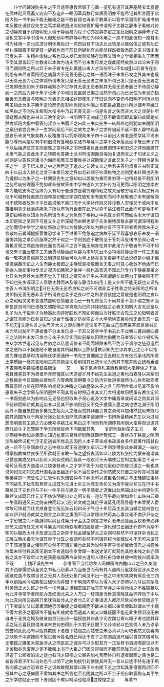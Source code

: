 <!-- { "loadSidebar": true } -->
　　仆学问疎浅防先生之不弃逺辱惠教常佩于心冀一望见有道开其茅塞癸亥孟夏适在武林咫尺高斋又囱囱不及造庐一晤因草具数行仰质高明亦不能尽记其所言而于紫阳大指一书中尚不能无纎毫之疑不敢自隠也再承手教兼示以答中孚潜斋扩庵诸书刻本反覆庄诵益叹先生之笃学精进迥出流俗如答扩庵书谓周子主静之静朱子看做对待之动静原自不谬阳明恐人偏于静而易为程子动亦定静亦定之定此阳明之误非朱子之误也又答中孚书谓今人但知动中有静静中有动为得体用之一原不知此但知一原耳未可为体用一原也先须分明体用后识一原然后有下功夫处此皆足以破俗儒之惑有功正学仆深服膺不容更赞一辞者也而于前日所疑犹有未能尽释然者敢悉陈之来书谓未发已发朱子一生精神命脉之系也知未发已发则知静存动察又谓今之学者相率入于困而不学其源皆起于立教者以本体为功夫而不分未发已发之误此固然矣然以此论朱子则可而谓阳明之所以异于朱子者专在此嘉隆以来人才风俗所以不如成以前者专在此则恐有未尽者葢阳明之病莫大于无善无恶心之体一语而昩于未发已发之界其末也既以无善无恶为心之体则所谓未发只是无善无恶者之未发所谓已发只是无善无恶者之已发即使悉如朱子静存动察亦不过存其无善无恶者察其无善无恶者而已不待混动静而一之然后为异于朱子也朱子中和旧说虽属已悔之见然所谓心为已发性为未发亦指至善无恶者言与阳明之无善无恶相楹莛即使朱子守旧说而不变仍与阳明不同所以阳明虽指此为朱子晩年定论而仍有影响尚疑朱仲晦之言职是故耳此仆所以谓考亭姚江如黑白之不同先生紫阳大指书中乃云无善无恶一句是名言之失而非大义之谬是仆所深疑而未解也来书又云晩年定论一书阳明不无曲成己意不敢雷同即其窠臼此固是矣然考紫阳大指中载答何叔京三书而评之曰此三书实先生一转闗处也则犹似未脱阳明之窠臼者尝合朱子一生学问前后不同之故考之朱子之学传自延平延平教人静中观喜怒哀乐未发气象矣教人反覆推寻以究斯理矣朱子四十以前出入佛老虽受学延平尚未能尽尊所闻是以有中和旧说有答何叔京诸书与延平之学不免矛盾及延平既没朱子四十以后始追忆其言而服膺之答林择之书所谓辜负此翁者则悟中和旧说之非而服膺其未发气象之言此朱子之转闗也答薛士龙书所谓困而自悔始复退而求之于句读文义之间则是以答叔京诸书为悔而服膺其反覆推寻以究斯理之言此又朱子之一转闗也是朱子之学一定于悟未发之中之后再定于退求之句读文义之后若夫答何叔京三书则正其四十以前出入佛老之言于未发已发之界似若转闗于穷理格物之功则犹未转闗也先生乃儱侗以为朱子之一转闗窥先生之意却似以居敬为重而看穷理一边稍轻虽不若阳明之徒尽废穷理而不免抑此伸彼故答李中孚书遂以大学补传为可更而以阳明之独崇古本为能絶支离之宿障为大有功于吾道亦是看穷理稍轻之故夫居敬穷理如太极之有两仪不可偏有轻重故曰涵养莫如敬进学则在致知未有致知而可不居敬者亦未有居敬而可不致知者故朱子平日虽说敬不离口而于大学补传则又谆谆教人穷理又于或问中反覆推明真无丝毫病痛朱子所以有功万世者在此所以异于姚江者在此此而可更孰不可更即曰格物以知本为先所谓当务之为急然于格物之中先其本则可而如古本大学谓知本即是知之至则不可是又仆之所深疑而未解也至于先生惓惓居敬主静可谓深得程朱之防而切中俗学之病矣然敬之所以为敬静之所以为静亦有不可不辨者焉尝观朱子之言敬每云畧绰提撕葢惟恐学者下手过重不免急迫之病故于延平观喜怒哀乐未发一语虽悔其始之辜负而服膺之然于观之一字则到底不敢徇见于答刘淳叟诸书至观心说一篇极言观之病虽指佛氏而言而延平之言不能无病亦在其中此用力于敬者所不可不知也又朱子虽云敬字工夫通贯动静而必以静为本却又云不必特地将静坐做一件工夫但看一敬字通贯动静又云明道说静坐可以为学上蔡亦言多着静不妨此说终是小偏才偏便做病葢乐记之人生而静太极图之主静皆是指敬而言无事之时其心收敛不他适而已非欲人谢却事物专求之寂灭如佛家之坐禅一般也高景逸不知此乃专力于静甚至坐必七日名为涵养大本而不觉入于释氏之寂灭亦异乎朱子所谓静矣此用力于静者所不可不知也先生谆谆示人居敬主静而未及敬与静当如何用工是又仆所不能无疑也又读先生答人书谓阳明之只在无善无恶若良知之说不可谓非孟子性善之防夫阳明之所谓良即指无善无恶非孟子所谓良也孟子之良以性之所发言孩提之爱敬是也阳明之良以心之昭昭灵灵者言湛然虚明任情自发而已一有思虑营为不问其善不善即谓之知识而非良是岂可同日语哉又谓阳明之学真能为已而非挟好胜之心者夫阳明大言无忌至以孔子为九干镒朱子为杨墨此而非好胜也不知如何而后为好胜耶合先生之论阳明者言之谓其真能为已矣良知之说合于性善之防矣崇古本大学能絶支离矣惟无善无恶一语不能无又是名言之失而非大义之谬矣晩年定论虽不无曲成己意而采答叔京诸书又未为尽过矣所不满者惟不分未发已发一节耳又答李中孚书云此不过朝三暮四朝四暮三之法则并未发已发亦与朱子名异实同矣前辈以阳明为指鹿为马者皆非矣仆极知先生从学术世道起见与世俗之以私意调停者不同而埽除未尽不免涉于调停之迹恐遗后学之惑所以不揆愚陋不敢自匿其所疑輙以上陈伏教示知先生谅其求正之心不以指摘为罪也嘉靖时清澜陈氏学蔀通辨一书先生曾细阅之否近时北方有张武承讳烈所着王学质疑一卷其言阳明之病亦颇深切着明惜其已故仆顷为刋其书敢并附正统希垂鉴不吝赐教幸甚临楮曷胜翘企
　　又
　　客岁逺承尊札兼惠教紫阳大指捧读之下且喜且愧喜其不为贤者所弃而愧其以优游虚岁月不如先生进道之勇也自嘉隆以来紫阳之教微矣今日起敝扶衰惟在力尊紫阳高明著书之防岂非世道幸哉然仆心尚有欲商者葢尊意所力辨在阳明影响尚疑朱仲晦之句故歴举朱子之言与阳明合者以见其不影响愚意朱子之学原与阳明迥然不同其言有时相近者其实乃大相逺故阳明虽有晩年定论一书而到底以为影响此无足怪也但取朱子观心说及大学中庸首章或问读之则其异同不待辨而知若就其近似者以见其不影响则恐反不免于援儒入墨之病也世之溺于阳明而终不能自振拔者多矣先生始而入之继而觉其非虽贲育之勇何以加诸然犹似未能尽脱其范围所以于两家分途处犹未划然陈清澜学蔀通辨一书辨析最精闻先生以为过峻愿高明奋其卫道之力必使考亭姚江如黑白之不同勿有所调停其闲则大指得而世道其庶几矣仆才质驽钝于学无所窥谬承下问敢罄其愚
　　复房师赵耐孺先生书
　　客岁两接手教如亲承函丈知近祉康吉曷胜忻慰陇其羁绊荒城无一善状虽于鞅掌之隙闲涉陈编然识粗气浮无足道者所修县志因邑人本子草率成书疎漏良多传君著作因其自成一论不与俗同故存之志中欲以就正有道便加卓识二字则涉僭妄此亦疎漏之一端也得承指教裨益良多至所欲就正者敢一陈之望折衷焉如以江陵为权张桂为佞来谕谓其已甚是矣或又曰以此论人则似过刻而存此一段议论于天壤使后世知立朝事主不可一毫苟且苟违大道虽以江陵张桂诸人之才学不免于为权为佞似亦防维世道之一助也其说何如又如刘文成开国名臣出幽迁乔似不当在杂传之例然或又曰置之杂传亦可提醒朝秦暮楚一流鲁论之仁管仲程朱谓管仲与子纠未可以君臣名分绳之与王珪魏征事体不同故孔子犹有取焉若文成既为元进士矣又为高安丞矣又为儒学提举矣又在行中书幕矣其于元也将与子纠一例乎将与建安一例乎儒者之道惟出处两端出处中间更别无路若文成既已仕元又不妨佐明是出处之闲又有一道矣可乎哉向使如金仁山许白云辈一生高蹈遇风云之防奋袂而起又当别论文成岂其伦乎诸葛孔明高卧隆中未曾受人爵禄故可择君而仕文成身登仕版见异云起曰天子气也十年后英主出我当辅之是何言也如以伊尹就汤就桀之例言之非常之事固不可以常理论然苟其心事丝毫不类伊尹杂之一字恐被之而不能辞抑以纲目诛廉丹予孟达之例言之守贞者未必是而达权者未必非然恐文成所处又未可与廉孟同论杨铁庵老妇謡是或一道也但曰出幽迁乔即不为杂不知何以服危太朴乎故谓文成之杂异于赵孟頫留梦炎之杂则可矣然不可谓非杂也犹之江陵立朝未尝无功谓其异于分宜之权则可矣然不可谓非权也张桂议礼不无可采谓其异于邓通董贤之佞则可矣然不可谓非佞也此其为说然乎否乎伏祈裁教傅君之书卷帙浩繁未经付梓其家无副本不肯逺借往岁曾録一本送史馆可就观也其他未纯之处亦颇有之其亦不敢尽以为是获鹿临城两令亲皆古道照人得托舟谊幸甚便中附候兴居率泐不既
　　上魏环溪先生书
　　恭惟阁下当代防龙人间麟凤海内瞻山斗之日久矣陇其浙西鄙儒防读圣贤之书私心窃慕以为当吾世而苟有其人虽隔万里犹将跋涉从之长而蹉跎虽不敢谓当世之无其人而伏处里门闻见不出一邑之中未知其果有焉否也三四年以前始闻今临朐相公破例而荐閤下于朝海内举以为得人天子亦倚以为耳目其条陈时务皆正大久逺之计与一切苟且之谋相去楹筳陇其在草莽之中得而读之不胜窃慕以为此非寻常学者所能办及细询北来之人万口一辞谓是当世真儒陇其益怦怦动于中以为此真向所云虽隔万里犹将跋涉从之者也乙夘之春谒选入都咫尺耿光欲修贽而造于门下者屡矣又以尊卑濶絶恐涉攀援之嫌局蹐而不敢进出都以来常懐耿耿谓末学小儒不得大君子之磨砺终不能有所成就幸而遇其人矣又以嫌疑而不能近此生将汨没无由自进于圣贤之域及敝亲自京归出诗一幅授陇其曰此少司农魏公寄以赠子者也陇其拜读之际且喜且惧谓海滨末吏何由得此于大君子且閤下又非肯轻以色笑假人者乃谬承赞誉如此此必有以陇其欺閤下者閤下姑信之而姑誉之未必真以为可取也然又窃喜向之耿耿于中避嫌而不敢进者今姓名既已得达于君子之前则虽通尺幅以自叙其情可以无攀援之嫌虽未获跋涉从之而区区之诚亦可以少慰其万一正拟修书自通而部议以不才罢黜矣念废弃之吏不敢輙上书于大臣之门因又徘徊而不敢前然陇其闻之士无故而轻造于公卿者谄谀之徒也有鸿才硕德之公卿先加礼焉而终自引退者鄙固之儒也是二者皆非君子所以自处也今以閤下之曲加接引若使陇其终无一言以自达不特有违于夙昔向慕之诚亦恐冒君子之讥故敢叙其情以陈于左右閤下览之庶知其非傲慢而迟回不报其中心之感仰固不啻如其书之所言也至若陇其之所以不合于俗自取罢黜与其平生之所学欲就正于閤下者则固不敢以輙渎也临禀胜悚惶之至
　　与某书
